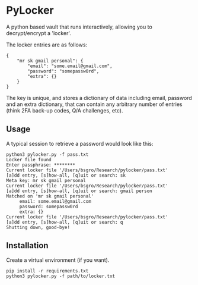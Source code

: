 PyLocker
======

A python based vault that runs interactively, allowing you to decrypt/encrypt a 'locker'.

The locker entries are as follows:

    {
        "mr sk gmail personal": {
            "email": "some.email@gmail.com",
            "password": "somepassw0rd",
            "extra": {}
        }
    }

The key is unique, and stores a dictionary of data including email, password and an extra dictionary, that can contain any arbitrary number of entries (think 2FA back-up codes, Q/A challenges, etc).

Usage
-----

A typical session to retrieve a password would look like this:

    python3 pylocker.py -f pass.txt
    Locker file found
    Enter passphrase: ********
    Current locker file '/Users/bsgro/Research/pylocker/pass.txt'
    [a]dd entry, [s]how-all, [q]uit or search: sk
    Meta key: mr sk gmail personal
    Current locker file '/Users/bsgro/Research/pylocker/pass.txt'
    [a]dd entry, [s]how-all, [q]uit or search: gmail person
    Matched on 'mr sk gmail personal'
	     email: some.email@gmail.com
	     password: somepassw0rd
	     extra: {}
    Current locker file '/Users/bsgro/Research/pylocker/pass.txt'
    [a]dd entry, [s]how-all, [q]uit or search: q
    Shutting down, good-bye!


Installation
------------

Create a virtual environment (if you want). 

    pip install -r requirements.txt
    python3 pylocker.py -f path/to/locker.txt
    
